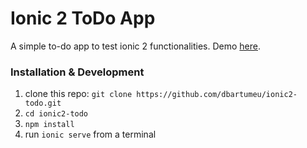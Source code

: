 # Ionic 2 ToDo App
A simple to-do app to test ionic 2 functionalities. Demo [here](https://dbartumeu.github.io/ionic2-todo/).


### Installation & Development

1. clone this repo: `git clone https://github.com/dbartumeu/ionic2-todo.git`
2. `cd ionic2-todo`
3. `npm install`
4. run `ionic serve` from a terminal
